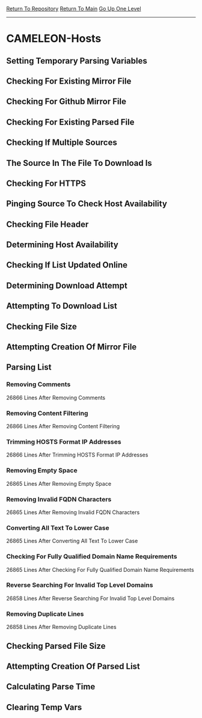 [Return To Repository](https://github.com/deathbybandaid/piholeparser/)
[Return To Main](https://github.com/deathbybandaid/piholeparser/blob/master/RecentRunLogs/Mainlog.md)
[Go Up One Level](https://github.com/deathbybandaid/piholeparser/blob/master/RecentRunLogs/TopLevelScripts/30-Processing-External-Blacklists.md)
____________________________________
# CAMELEON-Hosts
## Setting Temporary Parsing Variables
## Checking For Existing Mirror File
## Checking For Github Mirror File
## Checking For Existing Parsed File
## Checking If Multiple Sources
## The Source In The File To Download Is
## Checking For HTTPS
## Pinging Source To Check Host Availability
## Checking File Header
## Determining Host Availability
## Checking If List Updated Online
## Determining Download Attempt
## Attempting To Download List
## Checking File Size
## Attempting Creation Of Mirror File
## Parsing List
### Removing Comments
26866 Lines After Removing Comments
### Removing Content Filtering
26866 Lines After Removing Content Filtering
### Trimming HOSTS Format IP Addresses
26866 Lines After Trimming HOSTS Format IP Addresses
### Removing Empty Space
26865 Lines After Removing Empty Space
### Removing Invalid FQDN Characters
26865 Lines After Removing Invalid FQDN Characters
### Converting All Text To Lower Case
26865 Lines After Converting All Text To Lower Case
### Checking For Fully Qualified Domain Name Requirements
26865 Lines After Checking For Fully Qualified Domain Name Requirements
### Reverse Searching For Invalid Top Level Domains
26858 Lines After Reverse Searching For Invalid Top Level Domains
### Removing Duplicate Lines
26858 Lines After Removing Duplicate Lines
## Checking Parsed File Size
## Attempting Creation Of Parsed List
## Calculating Parse Time
## Clearing Temp Vars
